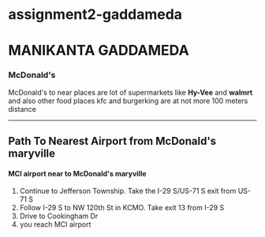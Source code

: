 # assignment2-gaddameda
# MANIKANTA GADDAMEDA
### McDonald's
McDonald's to near places are lot of supermarkets like **Hy-Vee** and **walmrt** and also other food places kfc and burgerking are at not more 100 meters distance


***
## Path To Nearest Airport from McDonald's maryville
#### MCI airport near to McDonald's maryville
1. Continue to Jefferson Township. Take the I-29 S/US-71 S exit from US-71 S
2. Follow I-29 S to NW 120th St in KCMO. Take exit 13 from I-29 S
3. Drive to Cookingham Dr
4. you reach MCI airport

